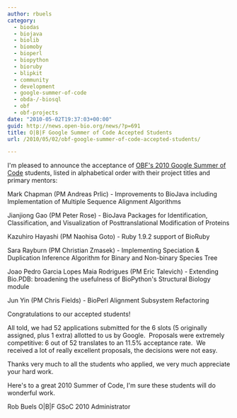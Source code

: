 ```yaml
---
author: rbuels
category:
  - biodas
  - biojava
  - biolib
  - biomoby
  - bioperl
  - biopython
  - bioruby
  - blipkit
  - community
  - development
  - google-summer-of-code
  - obda-/-biosql
  - obf
  - obf-projects
date: "2010-05-02T19:37:03+00:00"
guid: http://news.open-bio.org/news/?p=691
title: O|B|F Google Summer of Code Accepted Students
url: /2010/05/02/obf-google-summer-of-code-accepted-students/

---
```

I'm pleased to announce the acceptance of [OBF's 2010 Google Summer of Code](/wiki/Google_Summer_of_Code) students, listed in alphabetical order with their project titles and primary mentors:

Mark Chapman (PM Andreas Prlic) - Improvements to BioJava including Implementation of Multiple Sequence Alignment Algorithms

Jianjiong Gao (PM Peter Rose) - BioJava Packages for Identification, Classification, and Visualization of Posttranslational Modification of Proteins

Kazuhiro Hayashi (PM Naohisa Goto) - Ruby 1.9.2 support of BioRuby

Sara Rayburn (PM Christian Zmasek) - Implementing Speciation & Duplication Inference Algorithm for Binary and Non-binary Species Tree

Joao Pedro Garcia Lopes Maia Rodrigues (PM Eric Talevich) - Extending Bio.PDB: broadening the usefulness of BioPython's Structural Biology module

Jun Yin (PM Chris Fields) - BioPerl Alignment Subsystem Refactoring

Congratulations to our accepted students!

All told, we had 52 applications submitted for the 6 slots (5 originally assigned, plus 1 extra) allotted to us by Google.  Proposals were extremely competitive: 6 out of 52 translates to an 11.5% acceptance rate.  We received a lot of really excellent proposals, the decisions were not easy.

Thanks very much to all the students who applied, we very much appreciate your hard work.

Here's to a great 2010 Summer of Code, I'm sure these students will do wonderful work.

Rob Buels
O\|B\|F GSoC 2010 Administrator
